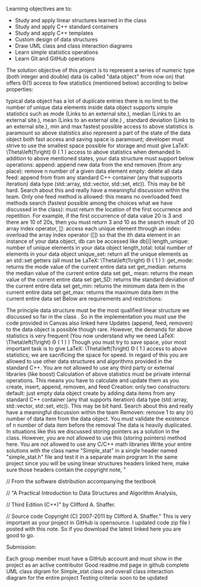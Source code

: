 Learning objectives are to:
- Study and apply linear structures learned in the class
- Study and apply C++ standard containers
- Study and apply C++ templates
- Custom design of data structures
- Draw   UML class and class interaction diagrams
- Learn simple statistics operations 
- Learn Git and GitHub operations

The solution objective of this project is to represent a series of numeric type (both integer and double) data (is called "data object" from now on) that offers Θ(1) access to few statistics (mentioned below)  according to below properties:

typical data object has a lot of duplicate entries 
there is no limit to the number of unique data elements inside
data object supports simple statistics such as mode (Links to an external site.), median (Links to an external site.), mean (Links to an external site.) ,  standard deviation (Links to an external site.), min and max
fastest possible access to above statistics is paramount
so above statistics also represent a part of the state of the data object
both fast access and saving space is paramount; developer must strive to use the smallest space possible for storage and must give LaTeX: \Theta\left(1\right)
Θ
(
1
)
 access to above statistics when demanded
In addition to above mentioned states, your data structure must support below operations:
append: append new data from the end
removen (from any place): remove n number of a given data element
empty: delete all data
feed: append from from any standard C++ container (any that supports iteration) data type (std::array, std::vector, std::set, etc)). This may be bit hard. Search about this and really have a meaningful discussion within the team.  Only one feed method is allowed: this means no overloaded feed methods
search (fastest possible among the choices what we have  discussed in the class): must return the location of the first occurrence and repetition. For example, if the first occurrence of data value 20 is 3  and there are 10 of 20s, then you must return 3 and 10 as the search result of 20
array index operator, []: access each unique element through an index: overload the array index operator ([]) so that the ith data element in an instance of your data object, db can be accessed like db[i]
length_unique: number of unique elements in your data object
length_total: total number of elements in your data object
unique_set: return all the unique elements as an std::set
getters (all must be LaTeX: \Theta\left(1\right)
Θ
(
1
)
):
get_mode: returns the mode value of the current entire data set
get_median: returns the median value of the current entire data set
get_ mean: returns the mean value of the current entire data set
get_SD: returns the standard deviation  of the current entire data set
get_min: returns the minimum data item in the current entire data set
get_max: returns the maximum data item in the current entire data set 
Below are requirements and restrictions:

The principle data structure must be the most qualified linear structure we discussed so far in the class . So in the implementation you must use the code provided in Canvas also linked here
Updates (append, feed, removen) to the data object is possible though rare. However, the demands for above statistics is very frequent (You now understand why we need LaTeX: \Theta\left(1\right)
Θ
(
1
)
)
Though you must try to save space, your most important task is to give LaTeX: \Theta\left(1\right)
Θ
(
1
)
access to above statistics; we are sacrificing the space for speed. In regard of this you are allowed to use other data structures and algorithms provided in the standard C++. You are not allowed to use any third party or external libraries (like boost)
Calculation of above statistics must be private internal operations. This means you have to calculate and update them as you create, insert, append, removen, and feed
Creation: only two constructors:
default: just empty data object
create by adding data items from any standard C++ container (any that supports iteration) data type (std::array, std::vector, std::set, etc)). This may be bit hard. Search about this and really have a meaningful discussion within the team
Removen: remove 1 to any (n) number of data item from the data object. You must validate the existence of n number of data item before the removal 
The data is heavily duplicated. In situations like this we discussed storing pointers as a solution in the class. However, you are not allowed to use this (storing pointers) method here.
You are not allowed to use any C/C++ math libraries
Write your entire solutions with the class name "Simple_stat" in a single header named "simple_stat.h" file and test it in a separate main program
In the same project since you will be using linear structures headers linked here, make sure those headers contain the copyright note, "

// From the software distribution accompanying the textbook

// "A Practical Introduction to Data Structures and Algorithm Analysis,

// Third Edition (C++)" by Clifford A. Shaffer.

// Source code Copyright (C) 2007-2011 by Clifford A. Shaffer."
This is very important as your project in GitHub is opensource. 
I updated code zip file I posted with this note. So if you download 
the latest linked here you are good to go.

Submission:

Each group member must have a GitHub account and must show in the project as an active contributor
Good readme.md page in github 
complete UML class digram for Simple_stat class and overall class interaction diagram for the entire project
Testing criteria: soon to be updated
